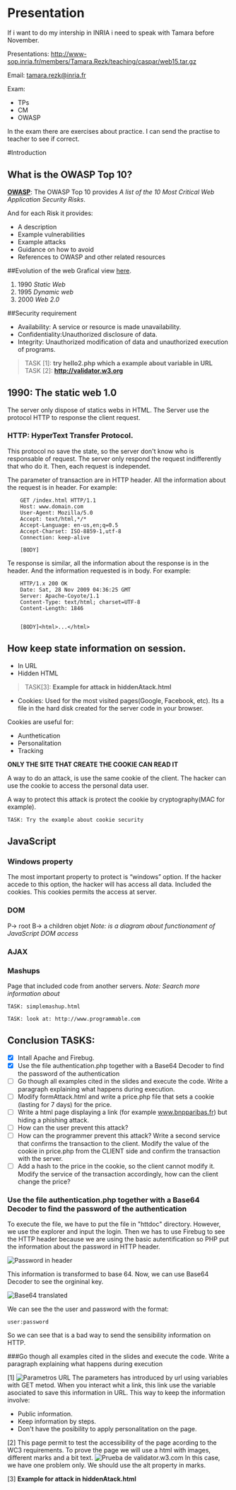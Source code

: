 # Presentation
If i want to do my intership in INRIA i need to speak with Tamara before November.

Presentations: http://www-sop.inria.fr/members/Tamara.Rezk/teaching/caspar/web15.tar.gz

Email: tamara.rezk@inria.fr

Exam:
- TPs
- CM
- OWASP

In the exam there are exercises about practice. I can send the practise to teacher to see if correct.

#Introduction

## What is the OWASP Top 10?
**[OWASP](https://www.owasp.org/index.php/Category:OWASP_Top_Ten_Project)**:
The OWASP Top 10 provides *A list of the 10 Most Critical Web Application Security Risks*.

And for each Risk it provides:
- A description
- Example vulnerabilities
- Example attacks
- Guidance on how to avoid
- References to OWASP and other related resources

##Evolution of the web
Grafical view [here](http://evolutionoftheweb.com).
1. 1990 *Static Web*
2. 1995 *Dynamic web*
3. 2000 *Web 2.0*

##Security requirement
- Availability: A service or resource is made unavailability.
- Confidentiality:Unauthorized disclosure of data.
- Integrity: Unauthorized modification of data and unauthorized execution of programs.


>TASK [1]: **try hello2.php which a example about variable in URL**
>TASK [2]: **http://validator.w3.org**

## 1990: The static web 1.0
The server only dispose of statics webs in HTML.
The Server use the protocol HTTP to response the client request.
### HTTP: HyperText Transfer Protocol.
This protocol no save the state, so the server don't know who is responsable of request. The server only respond the request indifferently that who do it. Then, each request is independet.

The parameter of transaction are in HTTP header. All the information about the request is in header. For example:

```
    GET /index.html HTTP/1.1
    Host: www.domain.com
    User-Agent: Mozilla/5.0
    Accept: text/html,*/*
    Accept-Language: en-us,en;q=0.5
    Accept-Charset: ISO-8859-1,utf-8
    Connection: keep-alive

    [BODY]
```

Te response is similar, all the information about the response is in the header. And the information requested is in body. For example:

```
    HTTP/1.x 200 OK
    Date: Sat, 28 Nov 2009 04:36:25 GMT
    Server: Apache-Coyote/1.1
    Content-Type: text/html; charset=UTF-8
    Content-Length: 1846


    [BODY]<html>...</html>
```

## How keep state information on session.
- In URL
- Hidden HTML

>TASK[3]: **Example for attack in hiddenAtack.html**

- Cookies:
Used for the most visited pages(Google, Facebook, etc).
Its a file in the hard disk created for the server code in your browser.

Cookies are useful for:
- 	Aunthetication
- 	Personalitation
- 	Tracking

**ONLY THE SITE THAT CREATE THE COOKIE CAN READ IT**

A way to do an attack, is use the same cookie of the client. The hacker can use the cookie to access the personal data user.

A way to protect this attack is protect the cookie by cryptography(MAC for example).
```
TASK: Try the example about cookie security
```
## JavaScript
### Windows property
The most important property to protect is “windows” option.
If the hacker accede to this option, the hacker will has access all data. Included the cookies. This cookies permits the access at server.
### DOM
P-> root
B-> a children objet
*Note: is a diagram about functionament of JavaScript DOM access*
### AJAX
### Mashups
Page that included code from another servers.
*Note: Search more information about*
```
TASK: simplemashup.html
```
```
TASK: look at: http://www.programmable.com
```

## Conclusion TASKS:

- [X] Intall Apache and Firebug.
- [X] Use  the file authentication.php together with a Base64 Decoder  to find the password of the authentication
- [ ] Go though all examples cited in the slides and execute the code. Write a paragraph explaining what happens during execution.
- [ ] Modify formAttack.html and write a price.php file that sets a cookie (lasting for 7 days) for the price.
- [ ] Write a html page displaying a link (for example www.bnpparibas.fr) but hiding a phishing attack.
- 	[ ] How can the user prevent this attack?
- 	[ ] How can the programmer prevent this attack?
Write a second service that confirms the transaction to the client. Modify the value of the cookie in price.php from the CLIENT side and confirm the transaction with the server.
- [ ] Add a hash to the price in the cookie, so the client cannot modify it. Modify the service of the transaction accordingly, how can the client change the price?

### Use  the file authentication.php together with a Base64 Decoder  to find the password of the authentication

To execute the file, we have to put the file in "httdoc" directory.
However, we use the explorer and input the login.
Then we has to use Firebug to see the HTTP header because we are using the basic autentification so PHP put the information about the password in HTTP header.

![Password in header](https://i.imgur.com/dEuoDoa.png)

This information is transformed to base 64.
Now, we can use Base64 Decoder to see the orgininal key.

![Base64 translated](https://i.imgur.com/V0WBg4O.png)

We can see the the user and password with the format:
```
user:password
```

So we can see that is a bad way to send the sensibility information on HTTP.

###Go though all examples cited in the slides and execute the code. Write a paragraph explaining what happens during execution

[1]
![Parametros URL](https://i.imgur.com/PoBeVBb.png)
The parameters has introduced by url using variables with GET metod.
When you interact whit a link, this link use the variable asociated to save this information in URL.
This way to keep the information involve:
- Public information.
- Keep information by steps.
- Don't have the posibility to apply personalitation on the page.

[2]
This page permit to test the accessibility of the page acording to the WC3 requirements.
To prove the page we will use a html with images, different marks and a bit text.
![Prueba de validator.w3.com ](https://i.imgur.com/pcE1NRb.png)
In this case, we have one problem only. We should use the alt property in marks.

[3] **Example for attack in hiddenAtack.html**
